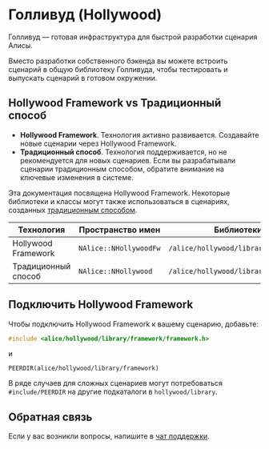# Голливуд (Hollywood)

Голливуд — готовая инфраструктура для быстрой разработки сценария Алисы.

Вместо разработки собственного бэкенда вы можете встроить сценарий в общую библиотеку Голливуда, чтобы тестировать и выпускать сценарий в готовом окружении.

## Hollywood Framework vs Традиционный способ

* **Hollywood Framework**. Технология активно развивается. Создавайте новые сценарии через Hollywood Framework.
* **Традиционный способ**. Технология поддерживается, но не рекомендуется для новых сценариев. Если вы разрабатывали сценарии традиционным способом, обратите внимание на ключевые изменения в системе.

Эта документация посвящена Hollywood Framework. Некоторые библиотеки и классы могут также использоваться в сценариях, созданных [традиционным способом](https://wiki.yandex-team.ru/alice/hollywood/).

| Технология  | Пространство имен  | Библиотеки | Сценарии|
| ----------- | ----------- | ----------- |----------- |
| Hollywood Framework      | `NAlice::NHollywoodFw`       |`/alice/hollywood/library/framework`| `/alice/hollywood/library/scenarios`|
| Традиционный способ       | `NAlice::NHollywood`       | `/alice/hollywood/library` | `/alice/hollywood/library/scenarios`      |


## Подключить Hollywood Framework

Чтобы подключить Hollywood Framework к вашему сценарию, добавьте:

```c++
#include <alice/hollywood/library/framework/framework.h>
```

и

```
PEERDIR(alice/hollywood/library/framework)
```

В ряде случаев для сложных сценариев могут потребоваться `#include/PEERDIR` на другие подкаталоги в `hollywood/library`.

## Обратная связь

Если у вас возникли вопросы, напишите в [чат поддержки](https://t.me/joinchat/WLI9XSTsGdIdeek2).
